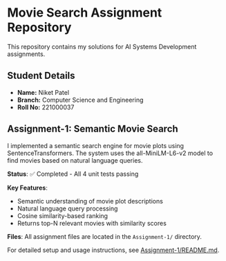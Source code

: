 # Movie Search Assignment Repository

This repository contains my solutions for AI Systems Development assignments.

## Student Details
- **Name:** Niket Patel
- **Branch:** Computer Science and Engineering  
- **Roll No:** 221000037

## Assignment-1: Semantic Movie Search

I implemented a semantic search engine for movie plots using SentenceTransformers. The system uses the all-MiniLM-L6-v2 model to find movies based on natural language queries.

**Status**: ✅ Completed - All 4 unit tests passing

**Key Features**:
- Semantic understanding of movie plot descriptions
- Natural language query processing
- Cosine similarity-based ranking
- Returns top-N relevant movies with similarity scores

**Files**: All assignment files are located in the `Assignment-1/` directory.

For detailed setup and usage instructions, see [Assignment-1/README.md](Assignment-1/README.md).

